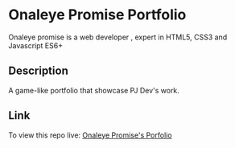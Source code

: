 # Onaleye Promise Portfolio
Onaleye promise is a web developer , expert in HTML5, CSS3 and Javascript ES6+

## Description
A game-like portfolio that showcase PJ Dev's work.

## Link
To view this repo live: [Onaleye Promise's Porfolio]('https://lyricsz.github.com') 
